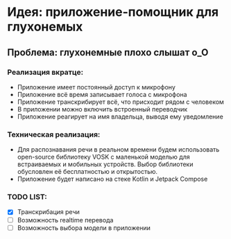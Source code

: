 # Идея: **приложение-помощник для глухонемых**

## Проблема: глухонемные плохо слышат o_O

### Реализация вкратце:
- Приложение имеет постоянный доступ к микрофону
- Приложение всё время записывает голоса с микрофона
- Приложение транскрибирует всё, что присходит рядом с человеком
- В приложении можно включить встроенный переводчик
- Приложение реагирует на имя владельца, выводя ему уведомление

### Техническая реализация:
- Для распознавания речи в реальном времени будем использовать open-source библиотеку VOSK с маленькой моделью для встраиваемых и мобильных устройств.
Выбор библиотеки обусловлен её бесплатностью и открытостью.
- Приложение будет написано на стеке Kotlin и Jetpack Compose

### TODO LIST: 
- [x] Транскрибация речи
- [ ] Возможность realtime перевода
- [ ] Возможность выбора модели в приложении
